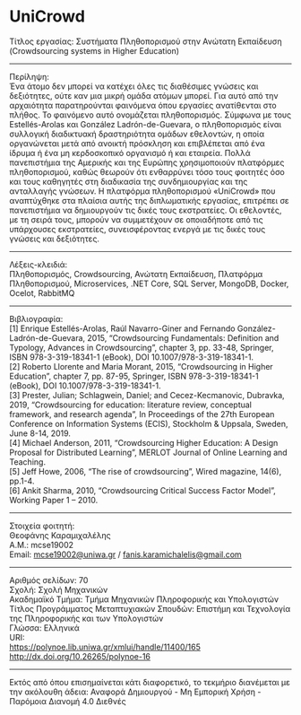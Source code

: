 # UniCrowd

Τίτλος εργασίας: Συστήματα Πληθοπορισμού στην Ανώτατη Εκπαίδευση (Crowdsourcing systems in Higher Education)

<hr>

Περίληψη:<br>
Ένα άτομο δεν μπορεί να κατέχει όλες τις διαθέσιμες γνώσεις και δεξιότητες, ούτε καν μια μικρή ομάδα ατόμων μπορεί. Για αυτό από την αρχαιότητα παρατηρούνται φαινόμενα όπου εργασίες ανατίθενται στο πλήθος. Το φαινόμενο αυτό ονομάζεται πληθοπορισμός. Σύμφωνα με τους Estellés-Arolas και González Ladrón-de-Guevara, ο πληθοπορισμός είναι συλλογική διαδικτυακή δραστηριότητα ομάδων εθελοντών, η οποία οργανώνεται μετά από ανοικτή πρόσκληση και επιβλέπεται από ένα ίδρυμα ή ένα μη κερδοσκοπικό οργανισμό ή και εταιρεία. Πολλά πανεπιστήμια της Αμερικής και της Ευρώπης χρησιμοποιούν πλατφόρμες πληθοπορισμού, καθώς θεωρούν ότι ενθαρρύνει τόσο τους φοιτητές όσο και τους καθηγητές στη διαδικασία της συνδημιουργίας και της ανταλλαγής γνώσεων. Η πλατφόρμα πληθοπορισμού «UniCrowd» που αναπτύχθηκε στα πλαίσια αυτής της διπλωματικής εργασίας, επιτρέπει σε πανεπιστήμια να δημιουργούν τις δικές τους εκστρατείες. Οι εθελοντές, με τη σειρά τους, μπορούν να συμμετέχουν σε οποιαδήποτε από τις υπάρχουσες εκστρατείες, συνεισφέροντας ενεργά με τις δικές τους γνώσεις και δεξιότητες.

<hr>

Λέξεις-κλειδιά:<br>
Πληθοπορισμός, Crowdsourcing, Ανώτατη Εκπαίδευση, Πλατφόρμα Πληθοπορισμού, Microservices, .NET Core, SQL Server, MongoDB, Docker, Ocelot, RabbitMQ 

<hr>

Βιβλιογραφία:<br>
[1] Enrique Estellés-Arolas, Raúl Navarro-Giner and Fernando González-Ladrón-de-Guevara, 2015, “Crowdsourcing Fundamentals: Definition and Typology, Advances in Crowdsourcing”, chapter 3, pp. 33-48, Springer, ISBN 978-3-319-18341-1 (eBook), DOI 10.1007/978-3-319-18341-1.<br>
[2] Roberto Llorente and Maria Morant, 2015, “Crowdsourcing in Higher Education”, chapter 7, pp. 87-95, Springer, ISBN 978-3-319-18341-1 (eBook), DOI 10.1007/978-3-319-18341-1.<br>
[3] Prester, Julian; Schlagwein, Daniel; and Cecez-Kecmanovic, Dubravka, 2019, “Crowdsourcing for education: literature review, conceptual framework, and research agenda”, In Proceedings of the 27th European Conference on Information Systems (ECIS), Stockholm & Uppsala, Sweden, June 8-14, 2019.<br>
[4] Michael Anderson, 2011, “Crowdsourcing Higher Education: A Design Proposal for Distributed Learning”, MERLOT Journal of Online Learning and Teaching.<br>
[5] Jeff Howe, 2006, “The rise of crowdsourcing”, Wired magazine, 14(6), pp.1-4.<br>
[6] Ankit Sharma, 2010, “Crowdsourcing Critical Success Factor Model”, Working Paper 1 – 2010.

<hr>

Στοιχεία φοιτητή:<br>
Θεοφάνης Καραμιχαλέλης<br>
Α.Μ.: mcse19002<br>
Email: mcse19002@uniwa.gr / fanis.karamichalelis@gmail.com

<hr>

Αριθμός σελίδων: 70<br>
Σχολή: Σχολή Μηχανικών<br>
Ακαδημαϊκό Τμήμα: Τμήμα Μηχανικών Πληροφορικής και Υπολογιστών<br>
Τίτλος Προγράμματος Μεταπτυχιακών Σπουδών: Επιστήμη και Τεχνολογία της Πληροφορικής και των Υπολογιστών<br>
Γλώσσα: Ελληνικά<br>
URI:<br>
https://polynoe.lib.uniwa.gr/xmlui/handle/11400/165 <br>
http://dx.doi.org/10.26265/polynoe-16

<hr>

Εκτός από όπου επισημαίνεται κάτι διαφορετικό, το τεκμήριο διανέμεται με την ακόλουθη άδεια: Αναφορά Δημιουργού - Μη Εμπορική Χρήση - Παρόμοια Διανομή 4.0 Διεθνές
